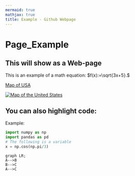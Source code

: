 ```yaml
---
mermaid: true
mathjax: true
title: Example - Github Webpage
---
```



# Page_Example

## This will show as a Web-page

This is an example of a math equation: $f(x):=\sqrt{3x+5}.$

[Map of USA](https://i.imgur.com/TUdIij1.jpg)

<a href="https://imgur.com/TUdIij1"><img src="https://i.imgur.com/TUdIij1.jpg" title="Map of the United States" /></a>

## You can also highlight code:

Example:

```py
import numpy as np
import pandas as pd
# The following is a variable
x = np.cos(np.pi/3)
```

```mermaid
graph LR;
A-->B
B-->C
A-->C
```
